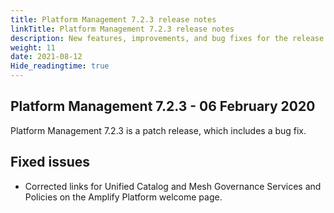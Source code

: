 ```yaml
---
title: Platform Management 7.2.3 release notes
linkTitle: Platform Management 7.2.3 release notes
description: New features, improvements, and bug fixes for the release.
weight: 11
date: 2021-08-12
Hide_readingtime: true
---
```


## Platform Management 7.2.3 - 06 February 2020

Platform Management 7.2.3 is a patch release, which includes a bug fix.

## Fixed issues

* Corrected links for Unified Catalog and Mesh Governance Services and Policies on the Amplify Platform welcome page.
